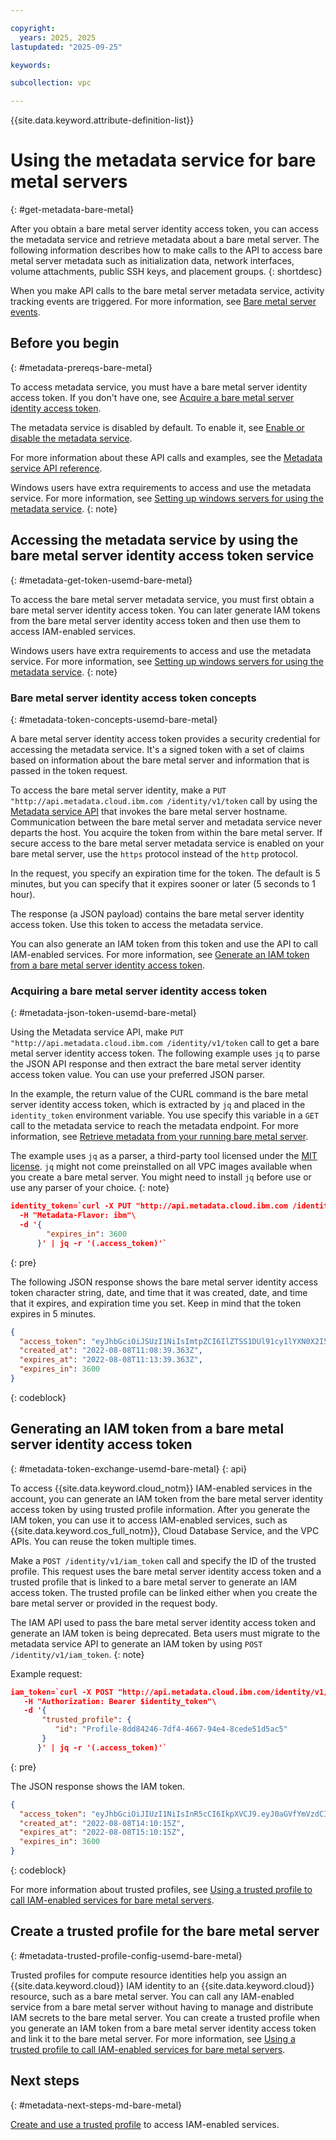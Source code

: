 ```yaml
---

copyright:
  years: 2025, 2025
lastupdated: "2025-09-25"

keywords:

subcollection: vpc

---
```


{{site.data.keyword.attribute-definition-list}}

# Using the metadata service for bare metal servers
{: #get-metadata-bare-metal}

After you obtain a bare metal server identity access token, you can access the metadata service and retrieve metadata about a bare metal server. The following information describes how to make calls to the API to access bare metal server metadata such as initialization data, network interfaces, volume attachments, public SSH keys, and placement groups.
{: shortdesc}

When you make API calls to the bare metal server metadata service, activity tracking events are triggered. For more information, see [Bare metal server events](/docs/vpc?topic=vpc-at_events#events-compute-bm).

## Before you begin
{: #metadata-prereqs-bare-metal}

To access metadata service, you must have a bare metal server identity access token. If you don't have one, see [Acquire a bare metal server identity access token](/docs/vpc?topic=vpc-get-metadata-bare-metal&interface=api#metadata-token-exchange-usemd-bare-metal).

The metadata service is disabled by default. To enable it, see [Enable or disable the metadata service](/docs/vpc?topic=vpc-configure-metadata-service-bare-metal&interface=ui#metadata-service-enable-bare-metal).

For more information about these API calls and examples, see the [Metadata service API reference](/apidocs/vpc-identity-beta).

Windows users have extra requirements to access and use the metadata service. For more information, see [Setting up windows servers for using the metadata service](/docs/vpc?topic=vpc-configure-metadata-service-bare-metal&interface=ui#metadata-service-enable-bare-metal).
{: note}

## Accessing the metadata service by using the bare metal server identity access token service
{: #metadata-get-token-usemd-bare-metal}

To access the bare metal server metadata service, you must first obtain a bare metal server identity access token. You can later generate IAM tokens from the bare metal server identity access token and then use them to access IAM-enabled services.

Windows users have extra requirements to access and use the metadata service. For more information, see [Setting up windows servers for using the metadata service](/docs/vpc?topic=vpc-configure-metadata-service-bare-metal&interface=ui#metadata-service-enable-bare-metal).
{: note}

### Bare metal server identity access token concepts
{: #metadata-token-concepts-usemd-bare-metal}

A bare metal server identity access token provides a security credential for accessing the metadata service. It's a signed token with a set of claims based on information about the bare metal server and information that is passed in the token request.

To access the bare metal server identity, make a `PUT "http://api.metadata.cloud.ibm.com /identity/v1/token` call by using the [Metadata service API](/apidocs/vpc-identity-beta#create-access-token) that invokes the bare metal server hostname. Communication between the bare metal server and metadata service never departs the host. You acquire the token from within the bare metal server. If secure access to the bare metal server metadata service is enabled on your bare metal server, use the `https` protocol instead of the `http` protocol.

In the request, you specify an expiration time for the token. The default is 5 minutes, but you can specify that it expires sooner or later (5 seconds to 1 hour).

The response (a JSON payload) contains the bare metal server identity access token. Use this token to access the metadata service.

You can also generate an IAM token from this token and use the API to call IAM-enabled services. For more information, see [Generate an IAM token from a bare metal server identity access token](/docs/vpc?topic=vpc-configure-metadata-service-bare-metal&interface=api#metadata-token-exchange-bare-metal).

### Acquiring a bare metal server identity access token
{: #metadata-json-token-usemd-bare-metal}

Using the Metadata service API, make `PUT "http://api.metadata.cloud.ibm.com /identity/v1/token` call to get a bare metal server identity access token. The following example uses `jq` to parse the JSON API response and then extract the bare metal server identity access token value. You can use your preferred JSON parser.

In the example, the return value of the CURL command is the bare metal server identity access token, which is extracted by `jq` and placed in the `identity_token` environment variable. You use specify this variable in a `GET` call to the metadata service to reach the metadata endpoint. For more information, see [Retrieve metadata from your running bare metal server](/docs/vpc?topic=vpc-get-metadata-bare-metal&interface=api).

The example uses `jq` as a parser, a third-party tool licensed under the [MIT license](https://stedolan.github.io/jq/download/). `jq` might not come preinstalled on all VPC images available when you create a bare metal server. You might need to install `jq` before use or use any parser of your choice.
{: note}

```json
identity_token=`curl -X PUT "http://api.metadata.cloud.ibm.com /identity/v1/token?version=2025-06-30"\
  -H "Metadata-Flavor: ibm"\
  -d '{
        "expires_in": 3600
      }' | jq -r '(.access_token)'`
```
{: pre}

The following JSON response shows the bare metal server identity access token character string, date, and time that it was created, date, and time that it expires, and expiration time you set. Keep in mind that the token expires in 5 minutes.

```json
{
  "access_token": "eyJhbGciOiJSUzI1NiIsImtpZCI6IlZTSS1DUl91cy1lYXN0X2I5...",
  "created_at": "2022-08-08T11:08:39.363Z",
  "expires_at": "2022-08-08T11:13:39.363Z",
  "expires_in": 3600
}
```
{: codeblock}

## Generating an IAM token from a bare metal server identity access token
{: #metadata-token-exchange-usemd-bare-metal}
{: api}

To access {{site.data.keyword.cloud_notm}} IAM-enabled services in the account, you can generate an IAM token from the bare metal server identity access token by using trusted profile information. After you generate the IAM token, you can use it to access IAM-enabled services, such as {{site.data.keyword.cos_full_notm}}, Cloud Database Service, and the VPC APIs. You can reuse the token multiple times.

Make a `POST /identity/v1/iam_token` call and specify the ID of the trusted profile. This request uses the bare metal server identity access token and a trusted profile that is linked to a bare metal server to generate an IAM access token. The trusted profile can be linked either when you create the bare metal server or provided in the request body.

The IAM API used to pass the bare metal server identity access token and generate an IAM token is being deprecated. Beta users must migrate to the metadata service API to generate an IAM token by using `POST /identity/v1/iam_token`.
{: note}

Example request:

```json
iam_token=`curl -X POST "http://api.metadata.cloud.ibm.com/identity/v1/iam_token?version=2025-06-30"\
   -H "Authorization: Bearer $identity_token"\
   -d '{
       "trusted_profile": {
          "id": "Profile-8dd84246-7df4-4667-94e4-8cede51d5ac5"
       }
      }' | jq -r '(.access_token)'`
```
{: pre}

The JSON response shows the IAM token.

```json
{
  "access_token": "eyJhbGciOiJIUzI1NiIsInR5cCI6IkpXVCJ9.eyJ0aGVfYmVzdCI6I8...",
  "created_at": "2022-08-08T14:10:15Z",
  "expires_at": "2022-08-08T15:10:15Z",
  "expires_in": 3600
}
```
{: codeblock}

For more information about trusted profiles, see [Using a trusted profile to call IAM-enabled services for bare metal servers](/docs/vpc?topic=vpc-configure-metadata-service-bare-metal&interface=ui#metadata-service-enable-bare-metal).

## Create a trusted profile for the bare metal server
{: #metadata-trusted-profile-config-usemd-bare-metal}

Trusted profiles for compute resource identities help you assign an {{site.data.keyword.cloud}} IAM identity to an {{site.data.keyword.cloud}} resource, such as a bare metal server. You can call any IAM-enabled service from a bare metal server without having to manage and distribute IAM secrets to the bare metal server. You can create a trusted profile when you generate an IAM token from a bare metal server identity access token and link it to the bare metal server. For more information, see [Using a trusted profile to call IAM-enabled services for bare metal servers](/docs/vpc?topic=vpc-configure-metadata-service-bare-metal&interface=ui#metadata-service-enable-bare-metal).

## Next steps
{: #metadata-next-steps-md-bare-metal}

[Create and use a trusted profile](/docs/vpc?topic=vpc-configure-metadata-service-bare-metal&interface=ui#metadata-service-enable-bare-metal) to access IAM-enabled services.
